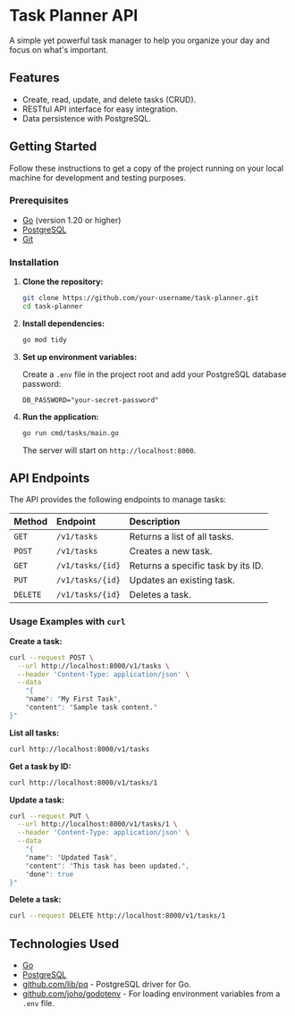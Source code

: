 # Task Planner API

A simple yet powerful task manager to help you organize your day and focus on what's important.

## Features

- Create, read, update, and delete tasks (CRUD).
- RESTful API interface for easy integration.
- Data persistence with PostgreSQL.

## Getting Started

Follow these instructions to get a copy of the project running on your local machine for development and testing purposes.

### Prerequisites

- [Go](https://golang.org/doc/install) (version 1.20 or higher)
- [PostgreSQL](https://www.postgresql.org/download/)
- [Git](https://git-scm.com/downloads)

### Installation

1.  **Clone the repository:**
    ```bash
    git clone https://github.com/your-username/task-planner.git
    cd task-planner
    ```

2.  **Install dependencies:**
    ```bash
    go mod tidy
    ```

3.  **Set up environment variables:**

    Create a `.env` file in the project root and add your PostgreSQL database password:

    ```env
    DB_PASSWORD="your-secret-password"
    ```

4.  **Run the application:**
    ```bash
    go run cmd/tasks/main.go
    ```

    The server will start on `http://localhost:8000`.

## API Endpoints

The API provides the following endpoints to manage tasks:

| Method   | Endpoint         | Description                             |
| :------- | :--------------- | :-------------------------------------- |
| `GET`    | `/v1/tasks`      | Returns a list of all tasks.            |
| `POST`   | `/v1/tasks`      | Creates a new task.                     |
| `GET`    | `/v1/tasks/{id}` | Returns a specific task by its ID.      |
| `PUT`    | `/v1/tasks/{id}` | Updates an existing task.               |
| `DELETE` | `/v1/tasks/{id}` | Deletes a task.                         |

### Usage Examples with `curl`

**Create a task:**

```bash
curl --request POST \
  --url http://localhost:8000/v1/tasks \
  --header 'Content-Type: application/json' \
  --data 
    "{
    "name": "My First Task",
    "content": "Sample task content."
}"
```

**List all tasks:**

```bash
curl http://localhost:8000/v1/tasks
```

**Get a task by ID:**

```bash
curl http://localhost:8000/v1/tasks/1
```

**Update a task:**

```bash
curl --request PUT \
  --url http://localhost:8000/v1/tasks/1 \
  --header 'Content-Type: application/json' \
  --data 
    "{
    "name": "Updated Task",
    "content": "This task has been updated.",
    "done": true
}"
```

**Delete a task:**

```bash
curl --request DELETE http://localhost:8000/v1/tasks/1
```

## Technologies Used

- [Go](https://golang.org/)
- [PostgreSQL](https://www.postgresql.org/)
- [github.com/lib/pq](https://github.com/lib/pq) - PostgreSQL driver for Go.
- [github.com/joho/godotenv](https://github.com/joho/godotenv) - For loading environment variables from a `.env` file.
